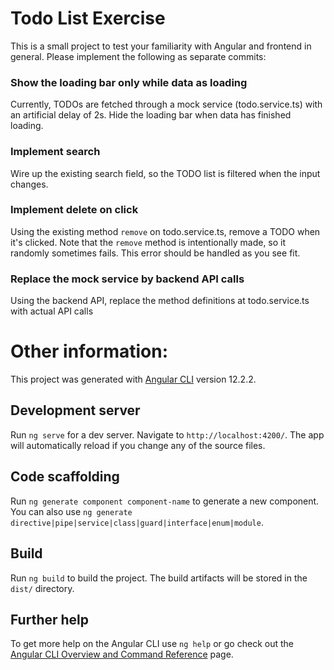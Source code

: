 # Todo List Exercise

This is a small project to test your familiarity with Angular and frontend in general.
Please implement the following as separate commits:

### Show the loading bar only while data as loading
Currently, TODOs are fetched through a mock service (todo.service.ts) with an artificial delay of 2s.
Hide the loading bar when data has finished loading.

### Implement search
Wire up the existing search field, so the TODO list is filtered when the input changes.

### Implement delete on click
Using the existing method `remove` on todo.service.ts, remove a TODO when it's clicked.
Note that the `remove` method is intentionally made, so it randomly sometimes fails. This error should be handled as you see fit.

### Replace the mock service by backend API calls
Using the backend API, replace the method definitions at todo.service.ts with actual API calls

# Other information:

This project was generated with [Angular CLI](https://github.com/angular/angular-cli) version 12.2.2.

## Development server

Run `ng serve` for a dev server. Navigate to `http://localhost:4200/`. The app will automatically reload if you change any of the source files.

## Code scaffolding

Run `ng generate component component-name` to generate a new component. You can also use `ng generate directive|pipe|service|class|guard|interface|enum|module`.

## Build

Run `ng build` to build the project. The build artifacts will be stored in the `dist/` directory.

## Further help

To get more help on the Angular CLI use `ng help` or go check out the [Angular CLI Overview and Command Reference](https://angular.io/cli) page.
